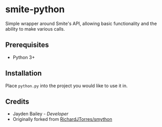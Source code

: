 # smite-python

Simple wrapper around Smite's API, allowing basic functionality and the ability to make various calls.

## Prerequisites

+ Python 3+

## Installation

Place `python.py` into the project you would like to use it in.

## Credits

+ Jayden Bailey - *Developer*
+ Originally forked from [RichardJTorres/smython](https://github.com/RichardJTorres/smython)
